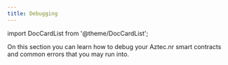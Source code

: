 ```yaml
---
title: Debugging
---
```


import DocCardList from '@theme/DocCardList';

On this section you can learn how to debug your Aztec.nr smart contracts and common errors that you may run into.

<DocCardList/>
